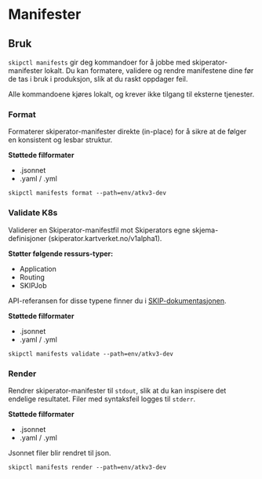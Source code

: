 # Manifester

## Bruk

`skipctl manifests` gir deg kommandoer for å jobbe med skiperator-manifester lokalt. Du kan formatere, validere og rendre manifestene dine før de tas i bruk i produksjon, slik at du raskt oppdager feil.

Alle kommandoene kjøres lokalt, og krever ikke tilgang til eksterne tjenester.

### Format

Formaterer skiperator-manifester direkte (in-place) for å sikre at de følger en konsistent og lesbar struktur.

**Støttede filformater**
- .jsonnet
- .yaml / .yml

```shell
skipctl manifests format --path=env/atkv3-dev
```

### Validate K8s

Validerer en Skiperator-manifestfil mot Skiperators egne skjema-definisjoner (skiperator.kartverket.no/v1alpha1).

**Støtter følgende ressurs-typer:**
-  Application
-  Routing
-  SKIPJob

API-referansen for disse typene finner du i [SKIP-dokumentasjonen](https://skip.kartverket.no/docs/applikasjon-utrulling/skiperator/api-docs).


**Støttede filformater**
- .jsonnet
- .yaml / .yml


```shell
skipctl manifests validate --path=env/atkv3-dev
```



### Render

Rendrer skiperator-manifester til `stdout`, slik at du kan inspisere det endelige resultatet. Filer med syntaksfeil logges til `stderr`.

**Støttede filformater**
- .jsonnet
- .yaml / .yml

Jsonnet filer blir rendret til json.

```shell
skipctl manifests render --path=env/atkv3-dev
```
